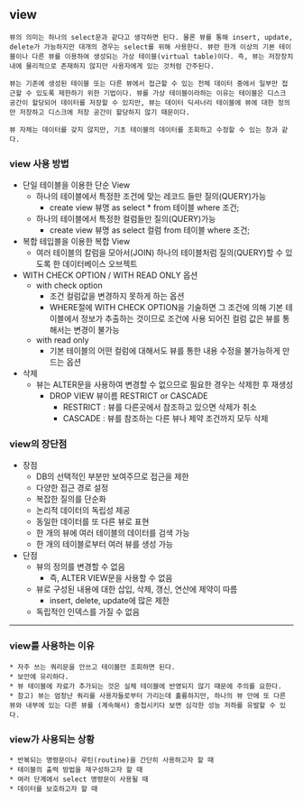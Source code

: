 
## view 

    뷰의 의미는 하나의 select문과 같다고 생각하면 된다. 물론 뷰를 통해 insert, update, delete가 가능하지만 대개의 경우는 select를 위해 사용한다. 뷰란 한개 이상의 기본 테이블이나 다른 뷰를 이용하여 생성되는 가상 테이블(virtual table)이다. 즉, 뷰는 저장장치 내에 물리적으로 존재하지 않지만 사용자에게 있는 것처럼 간주된다.

    뷰는 기존에 생성된 테이블 또는 다른 뷰에서 접근할 수 있는 전체 데이터 중에서 일부만 접근할 수 있도록 제한하기 위한 기법이다. 뷰를 가상 테이블이라하는 이유는 테이블은 디스크 공간이 할당되어 데이터를 저장할 수 있지만, 뷰는 데이터 딕셔너리 테이블에 뷰에 대한 정의만 저장하고 디스크에 저장 공간이 할당하지 않기 때문이다. 

    뷰 자체는 데이터를 갖지 않지만, 기초 테이블의 데이터를 조회하고 수정할 수 있는 창과 같다.

### view 사용 방법

* 단일 테이블을 이용한 단순 View
    * 하나의 테이블에서 특정한 조건에 맞는 레코드 들만 질의(QUERY)가능
        * create view 뷰명 as select * from 테이블 where 조건;
    * 하나의 테이블에서 특정한 컬럼들만 질의(QUERY)가능
        * create view 뷰명 as select 컬럼 from 테이블 where 조건;
* 복합 테입블을 이용한 복합 View
    * 여러 테이블의 칼럼을 모아서(JOIN) 하나의 테이블처럼 질의(QUERY)할 수 있도록 한 데이터베이스 오브젝트   
* WITH CHECK OPTION / WITH READ ONLY 옵션
    * with check option
        * 조건 컬럼값을 변경하지 못하게 하는 옵션
        * WHERE절에 WITH CHECK OPTION을 기술하면 그 조건에 의해 기본 테이블에서 정보가 추출하는 것이므로 조건에 사용 되어진 컬럼 값은 뷰를 통해서는 변경이 불가능
    * with read only
        * 기본 테이블의 어떤 컬럼에 대해서도 뷰를 통한 내용 수정을 불가능하게 만드는 옵션
* 삭제
    * 뷰는 ALTER문을 사용하여 변경할 수 없으므로 필요한 경우는 삭제한 후 재생성
        * DROP VIEW 뷰이름 RESTRICT or CASCADE
            * RESTRICT : 뷰를 다른곳에서 참조하고 있으면 삭제가 취소
            * CASCADE : 뷰를 참조하는 다른 뷰나 제약 조건까지 모두 삭제

### view의 장단점

* 장점
    * DB의 선택적인 부분만 보여주므로 접근을 제한
    * 다양한 접근 경로 설정
    * 복잡한 질의를 단순화
    * 논리적 데이터의 독립성 제공
    * 동일한 데이터를 또 다른 뷰로 표현
    * 한 개의 뷰에 여러 테이블의 데이터를 검색 가능
    * 한 개의 테이블로부터 여러 뷰를 생성 가능
* 단점
    * 뷰의 정의를 변경할 수 없음
        * 즉, ALTER VIEW문을 사용할 수 없음
    * 뷰로 구성된 내용에 대한 삽입, 삭제, 갱신, 연산에 제약이 따름
        * insert, delete, update에 많은 제한
    * 독립적인 인덱스를 가질 수 없음

---

### view를 사용하는 이유
    * 자주 쓰는 쿼리문을 안쓰고 테이블만 조회하면 된다.
    * 보안에 유리하다.
    * 뷰 테이블에 자료가 추가되는 것은 실체 테이블에 반영되지 않기 때문에 주의를 요한다.
    * 참고) 뷰는 엄청난 쿼리를 사용자들로부터 가리는데 훌륭하지만, 하나의 뷰 안에 또 다른 뷰와 내부에 있는 다른 뷰를 (계속해서) 중첩시키다 보면 심각한 성능 저하를 유발할 수 있다.

### view가 사용되는 상황
    * 반복되는 명령문이나 루틴(routine)을 간단히 사용하고자 할 때
    * 테이블의 출력 방법을 재구성하고자 할 때
    * 여러 단계에서 select 명령문이 사용될 때
    * 데이터를 보호하고자 할 때
